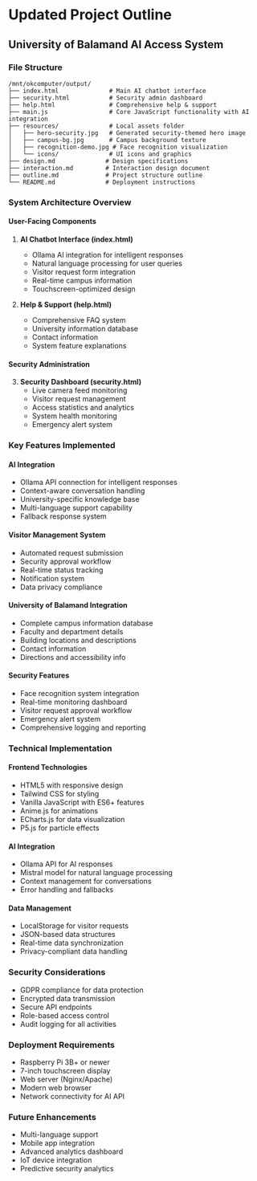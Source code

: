 # Updated Project Outline
## University of Balamand AI Access System

### File Structure
```
/mnt/okcomputer/output/
├── index.html              # Main AI chatbot interface
├── security.html           # Security admin dashboard  
├── help.html               # Comprehensive help & support
├── main.js                 # Core JavaScript functionality with AI integration
├── resources/              # Local assets folder
│   ├── hero-security.jpg   # Generated security-themed hero image
│   ├── campus-bg.jpg       # Campus background texture
│   ├── recognition-demo.jpg # Face recognition visualization
│   └── icons/              # UI icons and graphics
├── design.md              # Design specifications
├── interaction.md         # Interaction design document
├── outline.md             # Project structure outline
└── README.md              # Deployment instructions
```

### System Architecture Overview

#### **User-Facing Components**
1. **AI Chatbot Interface (index.html)**
   - Ollama AI integration for intelligent responses
   - Natural language processing for user queries
   - Visitor request form integration
   - Real-time campus information
   - Touchscreen-optimized design

2. **Help & Support (help.html)**
   - Comprehensive FAQ system
   - University information database
   - Contact information
   - System feature explanations

#### **Security Administration**
3. **Security Dashboard (security.html)**
   - Live camera feed monitoring
   - Visitor request management
   - Access statistics and analytics
   - System health monitoring
   - Emergency alert system

### Key Features Implemented

#### **AI Integration**
- Ollama API connection for intelligent responses
- Context-aware conversation handling
- University-specific knowledge base
- Multi-language support capability
- Fallback response system

#### **Visitor Management System**
- Automated request submission
- Security approval workflow
- Real-time status tracking
- Notification system
- Data privacy compliance

#### **University of Balamand Integration**
- Complete campus information database
- Faculty and department details
- Building locations and descriptions
- Contact information
- Directions and accessibility info

#### **Security Features**
- Face recognition system integration
- Real-time monitoring dashboard
- Visitor request approval workflow
- Emergency alert system
- Comprehensive logging and reporting

### Technical Implementation

#### **Frontend Technologies**
- HTML5 with responsive design
- Tailwind CSS for styling
- Vanilla JavaScript with ES6+ features
- Anime.js for animations
- ECharts.js for data visualization
- P5.js for particle effects

#### **AI Integration**
- Ollama API for AI responses
- Mistral model for natural language processing
- Context management for conversations
- Error handling and fallbacks

#### **Data Management**
- LocalStorage for visitor requests
- JSON-based data structures
- Real-time data synchronization
- Privacy-compliant data handling

### Security Considerations
- GDPR compliance for data protection
- Encrypted data transmission
- Secure API endpoints
- Role-based access control
- Audit logging for all activities

### Deployment Requirements
- Raspberry Pi 3B+ or newer
- 7-inch touchscreen display
- Web server (Nginx/Apache)
- Modern web browser
- Network connectivity for AI API

### Future Enhancements
- Multi-language support
- Mobile app integration
- Advanced analytics dashboard
- IoT device integration
- Predictive security analytics